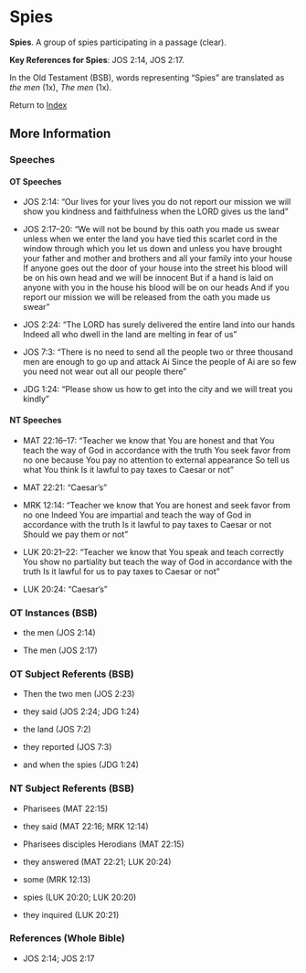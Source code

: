 # Spies
**Spies**. 
A group of spies participating in a passage (clear). 


**Key References for Spies**: 
JOS 2:14, JOS 2:17. 


In the Old Testament (BSB), words representing “Spies” are translated as 
*the men* (1x), *The men* (1x). 




Return to [Index](00-Index.md)

## More Information

### Speeches

#### OT Speeches

* JOS 2:14: “Our lives for your lives you do not report our mission we will show you kindness and faithfulness when the LORD gives us the land”

* JOS 2:17–20: “We will not be bound by this oath you made us swear unless when we enter the land you have tied this scarlet cord in the window through which you let us down and unless you have brought your father and mother and brothers and all your family into your house If anyone goes out the door of your house into the street his blood will be on his own head and we will be innocent But if a hand is laid on anyone with you in the house his blood will be on our heads And if you report our mission we will be released from the oath you made us swear”

* JOS 2:24: “The LORD has surely delivered the entire land into our hands Indeed all who dwell in the land are melting in fear of us”

* JOS 7:3: “There is no need to send all the people two or three thousand men are enough to go up and attack Ai Since the people of Ai are so few you need not wear out all our people there”

* JDG 1:24: “Please show us how to get into the city and we will treat you kindly”

#### NT Speeches

* MAT 22:16–17: “Teacher we know that You are honest and that You teach the way of God in accordance with the truth You seek favor from no one because You pay no attention to external appearance So tell us what You think Is it lawful to pay taxes to Caesar or not”

* MAT 22:21: “Caesar’s”

* MRK 12:14: “Teacher we know that You are honest and seek favor from no one Indeed You are impartial and teach the way of God in accordance with the truth Is it lawful to pay taxes to Caesar or not Should we pay them or not”

* LUK 20:21–22: “Teacher we know that You speak and teach correctly You show no partiality but teach the way of God in accordance with the truth Is it lawful for us to pay taxes to Caesar or not”

* LUK 20:24: “Caesar’s”

### OT Instances (BSB)

* the men (JOS 2:14)

* The men (JOS 2:17)



### OT Subject Referents (BSB)

* Then the two men (JOS 2:23)

* they said (JOS 2:24; JDG 1:24)

* the land (JOS 7:2)

* they reported (JOS 7:3)

* and when the spies (JDG 1:24)



### NT Subject Referents (BSB)

* Pharisees (MAT 22:15)

* they said (MAT 22:16; MRK 12:14)

* Pharisees disciples Herodians (MAT 22:15)

* they answered (MAT 22:21; LUK 20:24)

* some (MRK 12:13)

* spies (LUK 20:20; LUK 20:20)

* they inquired (LUK 20:21)



### References (Whole Bible)

* JOS 2:14; JOS 2:17



